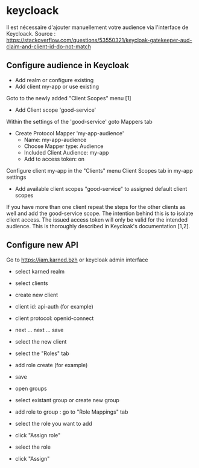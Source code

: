 # keycloack

Il est nécessaire d'ajouter manuellement votre audience via l'interface de Keycloack.
Source : https://stackoverflow.com/questions/53550321/keycloak-gatekeeper-aud-claim-and-client-id-do-not-match

## Configure audience in Keycloak
- Add realm or configure existing
- Add client my-app or use existing

Goto to the newly added "Client Scopes" menu [1]
- Add Client scope 'good-service'

Within the settings of the 'good-service' goto Mappers tab
- Create Protocol Mapper 'my-app-audience' 
  - Name: my-app-audience
  - Choose Mapper type: Audience
  - Included Client Audience: my-app
  - Add to access token: on

Configure client my-app in the "Clients" menu
Client Scopes tab in my-app settings
- Add available client scopes "good-service" to assigned default client scopes

If you have more than one client repeat the steps for the other clients as well and add the good-service scope. 
The intention behind this is to isolate client access. The issued access token will only be valid for the intended audience.
This is thoroughly described in Keycloak's documentation [1,2].

## Configure new API 
Go to https://iam.karned.bzh or keycloak admin interface
- select karned realm
- select clients
- create new client
- client id: api-auth (for example)
- client protocol: openid-connect
- next ... next ... save

- select the new client
- select the "Roles" tab
- add role create (for example)
- save

- open groups
- select existant group or create new group
- add role to group : go to "Role Mappings" tab
- select the role you want to add
- click "Assign role"
- select the role
- click "Assign"
